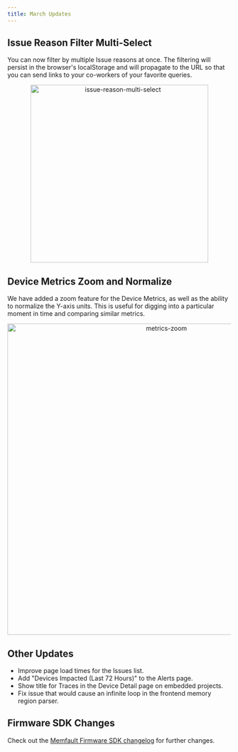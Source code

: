 ```yaml
---
title: March Updates
---
```


## Issue Reason Filter Multi-Select

You can now filter by multiple Issue reasons at once. The filtering will persist in the browser's localStorage and
will propagate to the URL so that you can send links to your co-workers of your favorite queries.

<p align="center">
  <img width="400" src="/img/blog/2020-03-30-reason-multi-select.png" alt="issue-reason-multi-select" />
</p>

## Device Metrics Zoom and Normalize

We have added a zoom feature for the Device Metrics, as well as the ability to normalize the Y-axis units. This is useful
for digging into a particular moment in time and comparing similar metrics.

<p align="center">
  <img width="700" src="/img/blog/2020-03-30-metrics-zoom.gif" alt="metrics-zoom" />
</p>

<!-- truncate -->

## Other Updates

- Improve page load times for the Issues list.
- Add "Devices Impacted (Last 72 Hours)" to the Alerts page.
- Show title for Traces in the Device Detail page on embedded projects.
- Fix issue that would cause an infinite loop in the frontend memory region parser.

## Firmware SDK Changes

Check out the [Memfault Firmware SDK changelog](https://github.com/memfault/memfault-firmware-sdk/blob/master/CHANGES.md) for further changes.
